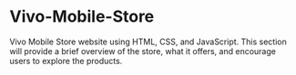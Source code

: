 # Vivo-Mobile-Store
Vivo Mobile Store website using HTML, CSS, and JavaScript. This section will provide a brief overview of the store, what it offers, and encourage users to explore the products.
